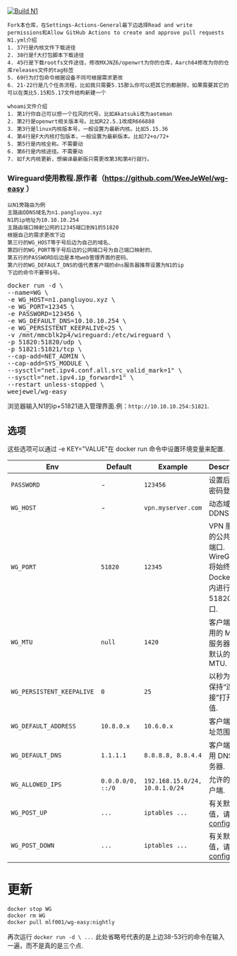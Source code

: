 [![Build N1](https://github.com/aimcrfui/Flippy-D/actions/workflows/N1.yml/badge.svg)](https://github.com/MXJNZ6/Flippy-D/actions/workflows/N1.yml)
```
Fork本仓库，在Settings-Actions-General最下边选择Read and write permissions和Allow GitHub Actions to create and approve pull requests
N1.yml介绍
1. 37行是内核文件下载途径
2. 38行是f大打包脚本下载途径
4. 45行是下载rootfs文件途径，修改MXJNZ6/openwrt为你的仓库，Aarch64修改为你的仓库releases文件的tag标签
5. 69行为打包命令根据设备不同可根据需求更改
6. 21-22行是几个任务流程，比如我只需要5.15那么你可以把其它的都删除，如果需要其它的可以在类比5.15和5.17文件结构新建一个
```
```
whoami文件介绍
1. 第1行你自己可以想一个拉风的代号。比如Akatsuki改为aoteman
2. 第2行是openwrt相关版本号。比如R22.5.1改成R666888
3. 第3行是linux内核版本号，一般设置为最新内核。比如5.15.36
4. 第4行是F大内核打包版本，一般设置为最新版本。比如72+o/72+
5. 第5行是内核全称。不需要动
6. 第6行是内核途径。不需要动
7. 如f大内核更新，想编译最新版只需更改第3和第4行就行。
```
### Wireguard使用教程.原作者（https://github.com/WeeJeWel/wg-easy ）
```
以N1旁路由为例
主路由DDNS域名为n1.pangluyou.xyz
N1的ip地址为10.10.10.254
主路由端口映射公网的12345端口到N1的51820
根据自己的需求更改下边
第三行的WG_HOST等于号后边为自己的域名、
第四行的WG_PORT等于号后边的公网端口号为自己端口映射的、
第五行的PASSWORD后边是本地web管理界面的密码、
第六行的WG_DEFAULT_DNS的值代表客户端的dns服务器推荐设置为N1的ip
下边的命令不要带$号。
```

<pre>
docker run -d \
--name=WG \
-e WG_HOST=n1.pangluyou.xyz \
-e WG_PORT=12345 \
-e PASSWORD=123456 \
-e WG_DEFAULT_DNS=10.10.10.254 \
-e WG_PERSISTENT_KEEPALIVE=25 \
-v /mnt/mmcblk2p4/wireguard:/etc/wireguard \
-p 51820:51820/udp \
-p 51821:51821/tcp \
--cap-add=NET_ADMIN \
--cap-add=SYS_MODULE \
--sysctl="net.ipv4.conf.all.src_valid_mark=1" \
--sysctl="net.ipv4.ip_forward=1" \
--restart unless-stopped \
weejewel/wg-easy
</pre>

浏览器输入N1的ip+51821进入管理界面.例：`http://10.10.10.254:51821`.

## 选项

这些选项可以通过 -e KEY="VALUE"在 docker run 命令中设置环境变量来配置.

| Env | Default | Example | Description |
| - | - | - | - |
| `PASSWORD` | - | `123456` | 设置后需要密码登录. |
| `WG_HOST` | - | `vpn.myserver.com` | 动态域名DDNS. |
| `WG_PORT` | `51820` | `12345` | VPN 服务器的公共UDP端口. WireGuard 将始终在 Docker 容器内进行侦听 51820 端口. |
| `WG_MTU` | `null` | `1420` | 客户端将使用的 MTU .服务器使用默认的 WG MTU. |
| `WG_PERSISTENT_KEEPALIVE` | `0` | `25` | 以秒为单位保持“连接”打开的值. |
| `WG_DEFAULT_ADDRESS` | `10.8.0.x` | `10.6.0.x` | 客户端 IP 地址范围. |
| `WG_DEFAULT_DNS` | `1.1.1.1` | `8.8.8.8, 8.8.4.4` | 客户端将使用 DNS 服务器. |
| `WG_ALLOWED_IPS` | `0.0.0.0/0, ::/0` | `192.168.15.0/24, 10.0.1.0/24` | 允许的 IP 客户端. |
| `WG_POST_UP` | `...` | `iptables ...` | 有关默认值，请参见 [config.js](https://github.com/WeeJeWel/wg-easy/blob/master/src/config.js#L19) . |
| `WG_POST_DOWN` | `...` | `iptables ...` | 有关默认值，请参见 [config.js](https://github.com/WeeJeWel/wg-easy/blob/master/src/config.js#L26) . |

# 更新

```bash
docker stop WG
docker rm WG
docker pull mlf001/wg-easy:nightly
```

再次运行 `docker run -d \ ...` 此处省略号代表的是上边38-53行的命令在输入一遍，而不是真的是三个点.
